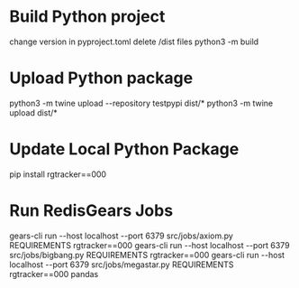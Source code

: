 # Build Python project
change version in pyproject.toml
delete /dist files
python3 -m build

# Upload Python package
python3 -m twine upload --repository testpypi dist/*
python3 -m twine upload dist/*

# Update Local Python Package
pip install rgtracker==000

# Run RedisGears Jobs
gears-cli run --host localhost --port 6379 src/jobs/axiom.py REQUIREMENTS rgtracker==000
gears-cli run --host localhost --port 6379 src/jobs/bigbang.py REQUIREMENTS rgtracker==000
gears-cli run --host localhost --port 6379 src/jobs/megastar.py REQUIREMENTS rgtracker==000 pandas